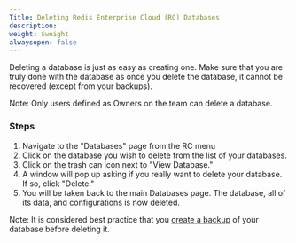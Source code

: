 ```yaml
---
Title: Deleting Redis Enterprise Cloud (RC) Databases
description: 
weight: $weight
alwaysopen: false
---
```

Deleting a database is just as easy as creating one. Make sure that you
are truly done with the database as once you delete the database, it
cannot be recovered (except from your backups).

Note: Only users defined as Owners on the team can delete a database.

### Steps

1.  Navigate to the "Databases" page from the RC menu
2.  Click on the database you wish to delete from the list of your
    databases.
3.  Click on the trash can icon next to "View Database."
4.  A window will pop up asking if you really want to delete your
    database. If so, click "Delete."
5.  You will be taken back to the main Databases page. The database, all
    of its data, and configurations is now deleted.

Note: It is considered best practice that you [create a
backup](/redis-cloud-documentation/configuration/backups/) of your
database before deleting it.

